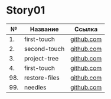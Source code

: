 # Story01

| №   | Название      | Ссылка                        |
| --- | ------------- | ----------------------------- |
| 1.  | first-touch   | [github.com](./first-touch)   |
| 2.  | second-touch  | [github.com](./second-touch)  |
| 3.  | project-tree  | [github.com](./project-tree)  |
| 4.  | first-touch   | [github.com](./first-touch)   |
| 98. | restore-files | [github.com](./restore-files) |
| 99. | needles       | [github.com](./needles)       |
